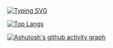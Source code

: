 [![Typing SVG](https://readme-typing-svg.demolab.com?font=Fira+Code&pause=1000&color=F7F7F7&random=false&width=435&lines=Maybe+on+earth%2C+maybe+in+the+future)](https://git.io/typing-svg)

[![Top Langs](https://github-readme-stats.vercel.app/api/top-langs/?username=anuraghazra&layout=compact)](https://github.com/sshyta)

[![Ashutosh's github activity graph](https://github-readme-activity-graph.vercel.app/graph?username=sshyta&theme=high-contrast)](https://github.com/ashutosh00710/github-readme-activity-graph)

